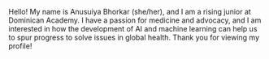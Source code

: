 Hello! My name is Anusuiya Bhorkar (she/her), and I am a rising junior at Dominican Academy. I have a passion for medicine and advocacy, 
and I am interested in how the development of AI and machine learning can help us to spur progress to solve issues in global health. 
Thank you for viewing my profile!
